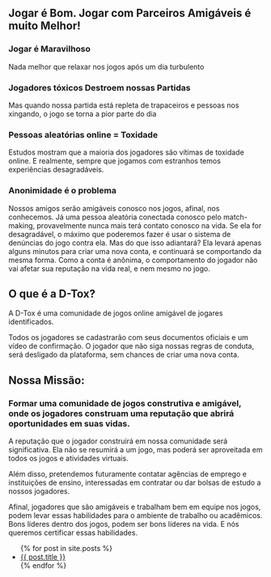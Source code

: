 
## Jogar é Bom. Jogar com Parceiros Amigáveis é muito Melhor!

### Jogar é Maravilhoso
Nada melhor que relaxar nos jogos após um dia turbulento

###  Jogadores tóxicos Destroem nossas Partidas
Mas quando nossa partida está repleta de trapaceiros e pessoas nos xingando, o jogo se torna a pior parte do dia

### Pessoas aleatórias online = Toxidade
Estudos mostram que a maioria dos jogadores são vítimas de toxidade online. E realmente, sempre que jogamos com estranhos temos experiências desagradáveis.

### Anonimidade é o problema
Nossos amigos serão amigáveis conosco nos jogos, afinal,  nos conhecemos. 
Já uma pessoa aleatória conectada conosco pelo match-making, provavelmente nunca mais terá contato conosco na vida.
Se ela for desagradável, o máximo que poderemos fazer é usar o sistema de denúncias do jogo contra ela.
Mas do que isso adiantará? Ela levará apenas alguns minutos para criar uma nova conta, e continuará se comportando da mesma forma.
Como a conta é anônima, o comportamento do jogador não vai afetar sua reputação na vida real, e nem mesmo no jogo.

## O que é a D-Tox? 

A D-Tox é uma comunidade de jogos online amigável de jogares identificados.

Todos os jogadores se cadastrarão com seus documentos oficiais e um vídeo de confirmação. O jogador que não siga nossas regras de conduta, será desligado da plataforma, sem chances de criar uma nova conta.

## Nossa Missão:
### Formar uma comunidade de jogos construtiva e amigável, onde os jogadores construam uma reputação que abrirá oportunidades em suas vidas.

A reputação que o jogador construirá em nossa comunidade será significativa. Ela não se resumirá a um jogo, mas poderá ser aproveitada em todos os jogos e atividades virtuais.

Além disso, pretendemos futuramente contatar agências de emprego e instituições de ensino, interessadas em contratar ou dar bolsas de estudo a nossos jogadores.

Afinal, jogadores que são amigáveis e trabalham bem em equipe nos jogos, podem levar essas habilidades para o ambiente de trabalho ou acadêmicos. Bons líderes dentro dos jogos, podem ser bons líderes na vida. E nós queremos certificar essas habilidades.




<ul>
  {% for post in site.posts %}
    <li>
      <a href="{{ post.url }}">{{ post.title }}</a>
    </li>
  {% endfor %}
</ul>


